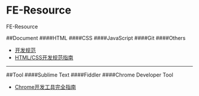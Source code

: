 # FE-Resource
FE-Resource


##Document
####HTML
####CSS
####JavaScript
####Git
####Others
* [开发规范](http://alloyteam.github.io/CodeGuide/)
* [HTML/CSS开发规范指南](https://github.com/doyoe/html-css-guide)

---
##Tool
####Sublime Text
####Fiddler
####Chrome Developer Tool
* [Chrome开发工具完全指南](https://www.zhihu.com/question/34682699/answer/81858413?)

